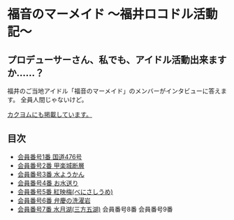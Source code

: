 # 福音のマーメイド 〜福井ロコドル活動記〜

## プロデューサーさん、私でも、アイドル活動出来ますか……？

福井のご当地アイドル「福音のマーメイド」のメンバーがインタビューに答えます。
全員人間じゃないけど。

[カクヨムにも掲載しています。](https://kakuyomu.jp/works/1177354054882672650)

## 目次
* [会員番号1番 国道476号](./chapter-1/episode-01)
* [会員番号2番 甲楽城断層](./chapter-1/episode-02)
* [会員番号3番 水ようかん](./chapter-1/episode-03)
* [会員番号4番 お水送り](./chapter-1/episode-04)
* [会員番号5番 紅映梅(べにさしうめ)](./chapter-1/episode-05)
* [会員番号6番 弁慶の洗濯岩](./chapter-1/episode-06)
* [会員番号7番 水月湖(三方五湖)](./chapter-1/episode-07)
会員番号8番
会員番号9番